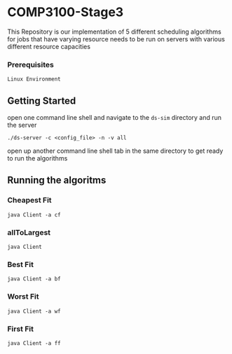 # COMP3100-Stage3

This Repository is our implementation of 5 different scheduling algorithms for jobs that have varying resource needs to be run on servers with various different resource capacities

### Prerequisites

```
Linux Environment
```

## Getting Started

open one command line shell and navigate to the `ds-sim` directory and run the server

`./ds-server -c <config_file> -n -v all` 

open up another command line shell tab in the same directory to get ready to run the algorithms

## Running the algoritms

### Cheapest Fit
```
java Client -a cf
```

### allToLargest
```
java Client
```

### Best Fit
```
java Client -a bf
```

### Worst Fit
```
java Client -a wf
```

### First Fit
```
java Client -a ff
```



